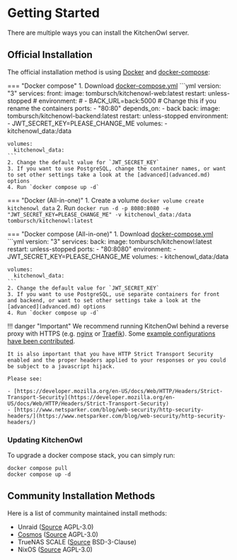 # Getting Started

There are multiple ways you can install the KitchenOwl server.

## Official Installation

The official installation method is using [Docker](https://docs.docker.com/engine/install/) and [docker-compose](https://docs.docker.com/compose/):

=== "Docker compose"
    1. Download [docker-compose.yml](https://github.com/TomBursch/kitchenowl/blob/main/docker-compose.yml)
    ```yml
    version: "3"
    services:
      front:
        image: tombursch/kitchenowl-web:latest
        restart: unless-stopped
        # environment:
        #   - BACK_URL=back:5000 # Change this if you rename the containers
        ports:
          - "80:80"
        depends_on:
          - back
      back:
        image: tombursch/kitchenowl-backend:latest
        restart: unless-stopped
        environment:
          - JWT_SECRET_KEY=PLEASE_CHANGE_ME
        volumes:
          - kitchenowl_data:/data

    volumes:
      kitchenowl_data:
    ```
    2. Change the default value for `JWT_SECRET_KEY`
    3. If you want to use PostgreSQL, change the container names, or want to set other settings take a look at the [advanced](advanced.md) options
    4. Run `docker compose up -d`

=== "Docker (All-in-one)"
    1. Create a volume `docker volume create kitchenowl_data`
    2. Run `docker run -d -p 8080:8080 -e "JWT_SECRET_KEY=PLEASE_CHANGE_ME" -v kitchenowl_data:/data tombursch/kitchenowl:latest`

=== "Docker compose (All-in-one)"
    1. Download [docker-compose.yml](https://github.com/TomBursch/kitchenowl/blob/main/docker-compose-single.yml)
    ```yml
    version: "3"
    services:
      back:
        image: tombursch/kitchenowl:latest
        restart: unless-stopped
        ports:
          - "80:8080"
        environment:
          - JWT_SECRET_KEY=PLEASE_CHANGE_ME
        volumes:
          - kitchenowl_data:/data

    volumes:
      kitchenowl_data:
    ```
    2. Change the default value for `JWT_SECRET_KEY`
    3. If you want to use PostgreSQL, use separate containers for front and backend, or want to set other settings take a look at the [advanced](advanced.md) options
    4. Run `docker compose up -d`

!!! danger "Important"
    We recommend running KitchenOwl behind a reverse proxy with HTTPS (e.g. [nginx](https://nginx.org/en/docs/http/configuring_https_servers.html) or [Traefik](https://doc.traefik.io/traefik/)). Some [example configurations have been contributed](reverse-proxy.md).

    It is also important that you have HTTP Strict Transport Security enabled and the proper headers applied to your responses or you could be subject to a javascript hijack.

    Please see:

    - [https://developer.mozilla.org/en-US/docs/Web/HTTP/Headers/Strict-Transport-Security](https://developer.mozilla.org/en-US/docs/Web/HTTP/Headers/Strict-Transport-Security)
    - [https://www.netsparker.com/blog/web-security/http-security-headers/](https://www.netsparker.com/blog/web-security/http-security-headers/)

### Updating KitchenOwl
To upgrade a docker compose stack, you can simply run:

```
docker compose pull
docker compose up -d
```

## Community Installation Methods
Here is a list of community maintained install methods:

- Unraid ([Source](https://codeberg.org/HanSolo97/unraid-templates) AGPL-3.0)
- [Cosmos](https://cosmos-cloud.io/proxy#cosmos-ui/market-listing/cosmos-cloud/KitchenOwl) ([Source](https://github.com/azukaar/cosmos-servapps-official/tree/master/servapps/Kitchenowl) AGPL-3.0)
- TrueNAS SCALE ([Source](https://github.com/truecharts/charts/tree/master/charts/stable/kitchenowl) BSD-3-Clause)
- NixOS ([Source](https://cyberchaos.dev/kloenk/nix/) AGPL-3.0)
